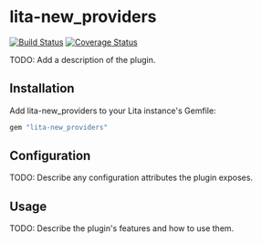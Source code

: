 # lita-new_providers

[![Build Status](https://travis-ci.org/latazzajones/lita-new_providers.png?branch=master)](https://travis-ci.org/latazzajones/lita-new_providers)
[![Coverage Status](https://coveralls.io/repos/latazzajones/lita-new_providers/badge.png)](https://coveralls.io/r/latazzajones/lita-new_providers)

TODO: Add a description of the plugin.

## Installation

Add lita-new_providers to your Lita instance's Gemfile:

``` ruby
gem "lita-new_providers"
```

## Configuration

TODO: Describe any configuration attributes the plugin exposes.

## Usage

TODO: Describe the plugin's features and how to use them.

